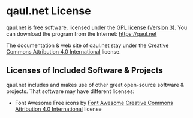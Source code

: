 # qaul.net License

qaul.net is free software, licensed under the [GPL license (Version 3)](gpl-3.0.md).
You can download the program from the Internet: 
https://qaul.net

The documentation & web site of qaul.net stay under the 
[Creative Commons Attribution 4.0 International](cc-by.md) license.


## Licenses of Included Software & Projects

qaul.net includes and makes use of other great open-source software & projects.
That software may have different licenses:

* Font Awesome Free icons by [Font Awesome](https://github.com/FortAwesome/Font-Awesome)
  [Creative Commons Attribution 4.0 International](cc-by.md) license
